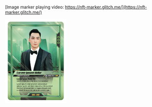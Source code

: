 [Image marker playing video: https://nft-marker.glitch.me/](https://nft-marker.glitch.me/)

<img src="https://github.com/sycrus/sycrus.github.io/blob/main/dan_imageTarget.png?raw=true" width="200">

